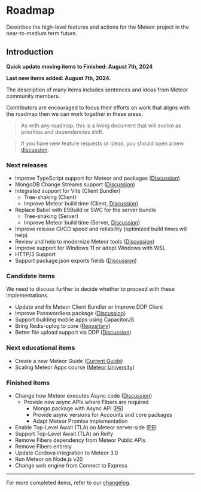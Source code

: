 # Roadmap

Describes the high-level features and actions for the Meteor project in the near-to-medium term future.

## Introduction

**Quick update moving items to Finished: August 7th, 2024**

**Last new items added: August 7th, 2024.**

The description of many items includes sentences and ideas from Meteor community members.

Contributors are encouraged to focus their efforts on work that aligns with the roadmap then we can work together in these areas.

> As with any roadmap, this is a living document that will evolve as priorities and dependencies shift.

> If you have new feature requests or ideas, you should open a new [discussion](https://github.com/meteor/meteor/discussions/new).

### Next releases

- Improve TypeScript support for Meteor and packages ([Discussion](https://github.com/meteor/meteor/discussions/12080))
- MongoDB Change Streams support ([Discussion](https://github.com/meteor/meteor/discussions/11842))
- Integrated support for Vite (Client Bundler)
  - Tree-shaking (Client)
  - Improve Meteor build time (Client, [Discussion](https://github.com/meteor/meteor/discussions/11587))
- Replace Babel with ESBuild or SWC for the server bundle
  - Tree-shaking (Server)
  - Improve Meteor build time (Server, [Discussion](https://github.com/meteor/meteor/discussions/11587))
- Improve release CI/CD speed and reliability (optimized build times will help)
- Review and help to modernize Meteor tools ([Discussion](https://github.com/meteor/meteor/discussions/12073))
- Improve support for Windows 11 or adopt Windows with WSL
- HTTP/3 Support
- Support package.json exports fields ([Discussion](https://github.com/meteor/meteor/discussions/11727))

### Candidate items

We need to discuss further to decide whether to proceed with these implementations.

- Update and fix Meteor Client Bundler or Improve DDP Client
- Improve Passwordless package ([Discussion](https://github.com/meteor/meteor/discussions/12075))
- Support building mobile apps using CapacitorJS
- Bring Redis-oplog to core ([Repository](https://github.com/Meteor-Community-Packages/redis-oplog))
- Better file upload support via DDP ([Discussion](https://github.com/meteor/meteor/discussions/11523))

### Next educational items

- Create a new Meteor Guide ([Current Guide](https://guide.meteor.com/))
- Scaling Meteor Apps course ([Meteor University](https://university.meteor.com/))

### Finished items

- Change how Meteor executes Async code ([Discussion](https://github.com/meteor/meteor/discussions/11505))
  - Provide new async APIs where Fibers are required
    - Mongo package with Async API ([PR](https://github.com/meteor/meteor/pull/12028))
    - Provide async versions for Accounts and core packages
    - Adapt Meteor Promise implementation
- Enable Top-Level Await (TLA) on Meteor server-side ([PR](https://github.com/meteor/meteor/pull/12095))
- Support Top-Level Await (TLA) on Reify
- Remove Fibers dependency from Meteor Public APIs
- Remove Fibers entirely
- Update Cordova integration to Meteor 3.0
- Run Meteor on Node.js v20
- Change web engine from Connect to Express

-----------

For more completed items, refer to our [changelog](https://docs.meteor.com/changelog.html).
